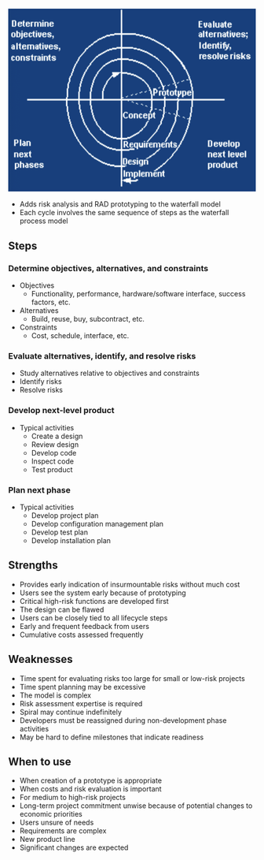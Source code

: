
![](/assets/images/2022-02-08-14-22-29.png)
- Adds risk analysis and RAD prototyping to the waterfall model
- Each cycle involves the same sequence of steps as the waterfall process model
## Steps
### Determine objectives, alternatives, and constraints
- Objectives
    - Functionality, performance, hardware/software interface, success factors, etc.
- Alternatives
    - Build, reuse, buy, subcontract, etc.
- Constraints
    - Cost, schedule, interface, etc.
### Evaluate alternatives, identify, and resolve risks
- Study alternatives relative to objectives and constraints
- Identify risks
- Resolve risks
### Develop next-level product
- Typical activities
    - Create a design
    - Review design
    - Develop code
    - Inspect code
    - Test product  
### Plan next phase
- Typical activities
    - Develop project plan
    - Develop configuration management plan
    - Develop test plan
    - Develop installation plan
## Strengths
- Provides early indication of insurmountable risks without much cost
- Users see the system early because of prototyping
- Critical high-risk functions are developed first
- The design can be flawed
- Users can be closely tied to all lifecycle steps
- Early and frequent feedback from users
- Cumulative costs assessed frequently
## Weaknesses
- Time spent for evaluating risks too large for small or low-risk projects
- Time spent planning may be excessive
- The model is complex
- Risk assessment expertise is required
- Spiral may continue indefinitely
- Developers must be reassigned during non-development phase activities
- May be hard to define milestones that indicate readiness
## When to use
- When creation of a prototype is appropriate
- When costs and risk evaluation is important
- For medium to high-risk projects
- Long-term project commitment unwise because of potential changes to economic priorities
- Users unsure of needs
- Requirements are complex
- New product line
- Significant changes are expected